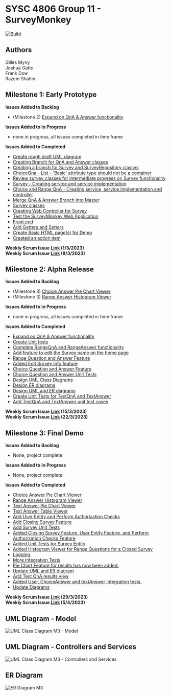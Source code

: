 # SYSC 4806 Group 11 - SurveyMonkey
![Build](https://github.com/GillesMyny1/SurveyMonkey/actions/workflows/maven.yml/badge.svg)

## Authors
Gilles Myny    
Joshua Gatto    
Frank Dow    
Razem Shahin    

## Milestone 1: Early Prototype
**Issues Added to Backlog**
- (Milestone 2) [Expand on QnA & Answer functionality][i9]

**Issues Added to In Progress**
- none in progress, all issues completed in time frame

**Issues Added to Completed**
- [Create rough draft UML diagram][i5]
- [Creating Branch for QnA and Answer classes][i6]
- [Creating a branch for Survey and SurveyRepository classes][i8]
- [ChoiceQna - List<String> - 'Basic' attribute type should not be a container][i7]
- [Review survey_classes for intermediate progress on Survey functionality][i10]
- [Survey - Creating service and service implementation][i11]
- [Choice and Range QnA - Creating service, service implementation and controller][i12]
- [Merge QnA & Answer Branch into Master][i13]
- [Survey classes][i14]
- [Creating Web Controller for Survey][i15]
- [Test the SurveyMonkey Web Application][i16]
- [Front end][i18]
- [Add Getters and Setters][i19]
- [Create Basic HTML page(s) for Demo][i20]
- [Created an action item][i23]

**Weekly Scrum Issue [Link][i1] (1/3/2023)**  
**Weekly Scrum Issue [Link][i4] (8/3/2023)**

## Milestone 2: Alpha Release
**Issues Added to Backlog**
- (Milestone 3) [Choice Answer Pie Chart Viewer][i39]
- (Milestone 3) [Range Answer Histogram Viewer][i42]

**Issues Added to In Progress**
- none in progress, all issues completed in time frame

**Issues Added to Completed**
- [Expand on QnA & Answer functionality][i9]
- [Create Unit tests][i28]
- [Complete RangeQnA and RangeAnswer functionality][i30]
- [Add feature to edit the Survey name on the home page][i31]
- [Range Question and Answer Feature][p32]
- [Added Edit Survey Info feature][p34]
- [Choice Question and Answer Feature][i35]
- [Choice Question and Answer Unit Tests][i36]
- [Design UML Class Diagrams][i37]
- [Design ER diagrams][i41]
- [Design UML and ER diagrams][p44]
- [Create Unit Tests for TextQnA and TextAnswer][i45]
- [Add TextQnA and TextAnswer unit test cases][p46]

**Weekly Scrum Issue [Link][i33] (15/3/2023)**  
**Weekly Scrum Issue [Link][i40] (22/3/2023)**

## Milestone 3: Final Demo
**Issues Added to Backlog**
- None, project complete

**Issues Added to In Progress**
- None, project complete

**Issues Added to Completed**
- [Choice Answer Pie Chart Viewer][i39]
- [Range Answer Histogram Viewer][i42]
- [Text Answer Pie Chart Viewer][i43]
- [Text Answer Table Viewer][i50]
- [Add User Entity and Perform Authorization Checks][i51]
- [Add Closing Survey Feature][i52]
- [Add Survey Unit Tests][i53]
- [Added Closing Survey Feature, User Entity Feature, and Perform Authorization Checks Feature][p54]
- [Added Unit Tests for Survey Entity][p55]
- [Added Histogram Viewer for Range Questions for a Closed Survey][p56]
- [Logging][p56]
- [More Integration Tests][i58]
- [Pie Chart Feature for results has now been added.][p59]
- [Update UML and ER diagram][i60]
- [Add Text QnA results view][p61]
- [Added User, ChoiceAnswer and textAnswer integration tests.][p62]
- [Update Diagrams][p63]

**Weekly Scrum Issue [Link][i48] (29/3/2023)**  
**Weekly Scrum Issue [Link][i49] (5/4/2023)**

## UML Diagram - Model
![UML Class Diagram M3 - Model](https://user-images.githubusercontent.com/60025134/229944555-febdc63e-4a5b-49c3-843b-1f2665410f75.png)

## UML Diagram - Controllers and Services
![UML Class Diagram M3 - Controllers and Services](https://user-images.githubusercontent.com/60025134/229944588-5495da86-d38e-4235-aae2-c476ab3fd6c8.png)

## ER Diagram
![ER Diagram M3](https://user-images.githubusercontent.com/60025134/229944602-eb3e49bc-f220-4ac4-b16c-7ff390717bbb.png)


[i1]: https://github.com/GillesMyny1/SurveyMonkey/issues/1
[i4]: https://github.com/GillesMyny1/SurveyMonkey/issues/4
[i9]: https://github.com/GillesMyny1/SurveyMonkey/issues/9
[i5]: https://github.com/GillesMyny1/SurveyMonkey/issues/5
[i6]: https://github.com/GillesMyny1/SurveyMonkey/issues/6
[i8]: https://github.com/GillesMyny1/SurveyMonkey/issues/8
[i7]: https://github.com/GillesMyny1/SurveyMonkey/issues/7
[i10]: https://github.com/GillesMyny1/SurveyMonkey/issues/10
[i11]: https://github.com/GillesMyny1/SurveyMonkey/issues/11
[i12]: https://github.com/GillesMyny1/SurveyMonkey/issues/12
[i13]: https://github.com/GillesMyny1/SurveyMonkey/issues/13
[i14]: https://github.com/GillesMyny1/SurveyMonkey/issues/14
[i15]: https://github.com/GillesMyny1/SurveyMonkey/issues/15
[i16]: https://github.com/GillesMyny1/SurveyMonkey/issues/16
[i18]: https://github.com/GillesMyny1/SurveyMonkey/issues/18
[i19]: https://github.com/GillesMyny1/SurveyMonkey/issues/19
[i20]: https://github.com/GillesMyny1/SurveyMonkey/issues/20
[i23]: https://github.com/GillesMyny1/SurveyMonkey/issues/23
[i28]: https://github.com/GillesMyny1/SurveyMonkey/issues/28
[i30]: https://github.com/GillesMyny1/SurveyMonkey/issues/30
[i31]: https://github.com/GillesMyny1/SurveyMonkey/issues/31
[p32]: https://github.com/GillesMyny1/SurveyMonkey/pull/32
[i33]: https://github.com/GillesMyny1/SurveyMonkey/issues/33
[p34]: https://github.com/GillesMyny1/SurveyMonkey/pull/34
[i35]: https://github.com/GillesMyny1/SurveyMonkey/issues/35
[i36]: https://github.com/GillesMyny1/SurveyMonkey/issues/36
[i37]: https://github.com/GillesMyny1/SurveyMonkey/issues/37
[i39]: https://github.com/GillesMyny1/SurveyMonkey/issues/39
[i40]: https://github.com/GillesMyny1/SurveyMonkey/issues/40
[i41]: https://github.com/GillesMyny1/SurveyMonkey/issues/41
[i42]: https://github.com/GillesMyny1/SurveyMonkey/issues/42
[i43]: https://github.com/GillesMyny1/SurveyMonkey/issues/43
[p44]: https://github.com/GillesMyny1/SurveyMonkey/pull/44
[i45]: https://github.com/GillesMyny1/SurveyMonkey/issues/45
[p46]: https://github.com/GillesMyny1/SurveyMonkey/pull/46
[i48]: https://github.com/GillesMyny1/SurveyMonkey/issues/48
[i49]: https://github.com/GillesMyny1/SurveyMonkey/issues/49
[i50]: https://github.com/GillesMyny1/SurveyMonkey/issues/50
[i51]: https://github.com/GillesMyny1/SurveyMonkey/issues/51
[i52]: https://github.com/GillesMyny1/SurveyMonkey/issues/52
[i53]: https://github.com/GillesMyny1/SurveyMonkey/issues/53
[p54]: https://github.com/GillesMyny1/SurveyMonkey/issues/54
[p55]: https://github.com/GillesMyny1/SurveyMonkey/issues/55
[p56]: https://github.com/GillesMyny1/SurveyMonkey/issues/56
[p57]: https://github.com/GillesMyny1/SurveyMonkey/pull/57
[i58]: https://github.com/GillesMyny1/SurveyMonkey/issues/58
[p59]: https://github.com/GillesMyny1/SurveyMonkey/pull/59
[i60]: https://github.com/GillesMyny1/SurveyMonkey/issues/60
[p61]: https://github.com/GillesMyny1/SurveyMonkey/pull/61
[p62]: https://github.com/GillesMyny1/SurveyMonkey/pull/62
[p63]: https://github.com/GillesMyny1/SurveyMonkey/pull/63
